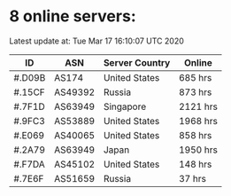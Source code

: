# 8 online servers:

Latest update at: Tue Mar 17 16:10:07 UTC 2020

| ID | ASN | Server Country | Online |
| -- | --- | -------------- | ------ |
| #.D09B | AS174 | United States | 685 hrs |
| #.15CF | AS49392 | Russia | 873 hrs |
| #.7F1D | AS63949 | Singapore | 2121 hrs |
| #.9FC3 | AS53889 | United States | 1968 hrs |
| #.E069 | AS40065 | United States | 858 hrs |
| #.2A79 | AS63949 | Japan | 1950 hrs |
| #.F7DA | AS45102 | United States | 148 hrs |
| #.7E6F | AS51659 | Russia | 37 hrs |


